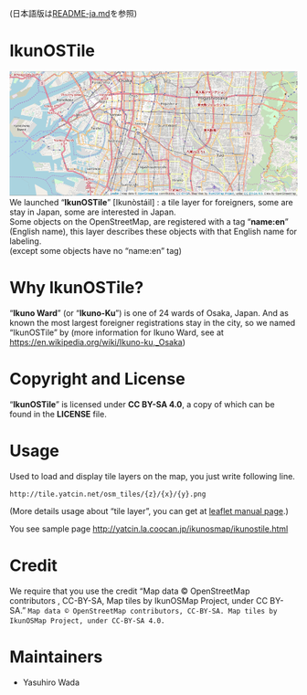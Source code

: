 (日本語版は[README-ja.md](README-ja.md)を参照)

# IkunOSTile
![IkunOSTile ScreenShot](https://github.com/yatcin/IkunOSMap/blob/master/ikunostile.png "IkunOSTile ScreenShot")<br>
We launched “**IkunOSTile**” [Ikunòstáil] : a tile layer for foreigners, some are stay in Japan, some are interested in Japan.<br>
Some objects on the OpenStreetMap, are registered with a tag “**name:en**” (English name),  this layer describes these objects with that English name for labeling.<br>
(except some objects have no “name:en” tag)

# Why IkunOSTile?
“**Ikuno Ward**” (or “**Ikuno-Ku**”) is one of 24 wards of Osaka, Japan. And as known the most largest foreigner registrations stay in the city, so we named “IkunOSTile” by
(more information for Ikuno Ward, see at https://en.wikipedia.org/wiki/Ikuno-ku,_Osaka)

# Copyright and License
“**IkunOSTile**” is licensed under **CC BY-SA  4.0**, a copy of which can be found in the **LICENSE** file.

# Usage
Used to load and display tile layers on the map, you just write following line.

```
http://tile.yatcin.net/osm_tiles/{z}/{x}/{y}.png
```

(More details usage about “tile layer”, you can get at [leaflet manual page](https://leafletjs.com/).)

You see sample page
http://yatcin.la.coocan.jp/ikunosmap/ikunostile.html

# Credit
We require that you use the credit “Map data © OpenStreetMap contributors , CC-BY-SA, Map tiles by IkunOSMap Project,  under CC BY-SA.”
`Map data © OpenStreetMap contributors, CC-BY-SA. Map tiles by IkunOSMap Project, under CC-BY-SA 4.0.`

# Maintainers
* Yasuhiro Wada
